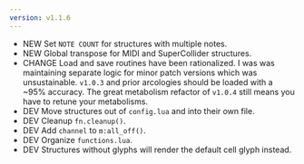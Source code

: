 ```yaml
---
version: v1.1.6
---
```

- <span class="badge badge-pill badge-success">NEW</span> Set `NOTE COUNT` for structures with multiple notes.
- <span class="badge badge-pill badge-success">NEW</span> Global transpose for MIDI and SuperCollider structures.
- <span class="badge badge-pill badge-danger">CHANGE</span> Load and save routines have been rationalized. I was was maintaining separate logic for minor patch versions which was unsustainable. `v1.0.3` and prior arcologies should be loaded with a ~95% accuracy. The great metabolism refactor of `v1.0.4` still means you have to retune your metabolisms.
- <span class="badge badge-pill badge-secondary">DEV</span> Move structures out of `config.lua` and into their own file.
- <span class="badge badge-pill badge-secondary">DEV</span> Cleanup `fn.cleanup()`.
- <span class="badge badge-pill badge-secondary">DEV</span> Add `channel` to `m:all_off()`.
- <span class="badge badge-pill badge-secondary">DEV</span> Organize `functions.lua`.
- <span class="badge badge-pill badge-secondary">DEV</span> Structures without glyphs will render the default cell glyph instead.